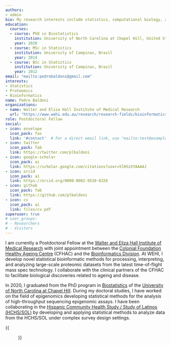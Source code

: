 ```yaml
---
authors:
- admin
bio: My research interests include statistics, computational biology, and genomics.
education:
  courses:
  - course: PhD in Biostatistics
    institution: University of North Carolina at Chapel Hill, United States
    year: 2020
  - course: MSc in Statistics
    institution: University of Campinas, Brazil
    year: 2014
  - course: BSc in Statistics
    institution: University of Campinas, Brazil
    year: 2012
email: "mailto:pedrobaldoni@gmail.com"
interests:
- Statistics
- Proteomics
- Bioinformatics
name: Pedro Baldoni
organizations:
- name: Walter and Eliza Hall Institute of Medical Research
  url: "https://www.wehi.edu.au/research/research-fields/bioinformatics"
role: Postdoctoral Fellow
social:
- icon: envelope
  icon_pack: fas
  link: '#contact'  # For a direct email link, use "mailto:test@example.org".
- icon: twitter
  icon_pack: fab
  link: https://twitter.com/plbaldoni
- icon: google-scholar
  icon_pack: ai
  link: https://scholar.google.com/citations?user=5lHSzXYAAAAJ
- icon: orcid
  icon_pack: ai
  link: https://orcid.org/0000-0002-9510-8326
- icon: github
  icon_pack: fab
  link: https://github.com/plbaldoni
- icon: cv
  icon_pack: ai
  link: files/cv.pdf
superuser: true
# user_groups:
# - Researchers
# - Visitors
---
```


I am currently a Postdoctoral Fellow at the [Walter and Eliza Hall Institute of Medical Research](https://www.wehi.edu.au/) with joint appointment between the [Colonial Foundation Healthy Ageing Centre](http://colonialfoundation.org.au/) (CFHAC) and the [Bioinformatics Division](https://www.wehi.edu.au/about-structure/scientific-divisions/bioinformatics). At WEHI, I develop novel statistical bioinformatic methods for processing, interpreting, and analyzing large-scale proteomic datasets from the latest time-of-flight mass spec technology. I collaborate with the clinical partners of the CFHAC to facilitate biological discoveries related to ageing and disease.

In 2020, I graduated from the PhD program in [Biostatistics](https://sph.unc.edu/bios/biostatistics/) of the [University of North Carolina at Chapel Hill](https://www.unc.edu/). During my doctoral studies, I have worked on the field of epigenomics developing statistical methods for the analysis of high-throughput sequencing epigenomic assays. I have been collaborating in the [Hispanic Community Health Study / Study of Latinos (HCHS/SOL)](https://sites.cscc.unc.edu/hchs/) by developing and applying statistical methods to analyze data from the HCHS/SOL under complex survey design settings.

{{<figure src="http://ghchart.rshah.org/4B9CD3/plbaldoni" alt="plbaldoni's Github chart" >}}
